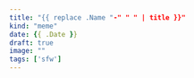 ```yaml
---
title: "{{ replace .Name "-" " " | title }}"
kind: "meme"
date: {{ .Date }}
draft: true
image: ""
tags: ['sfw']
---
```


